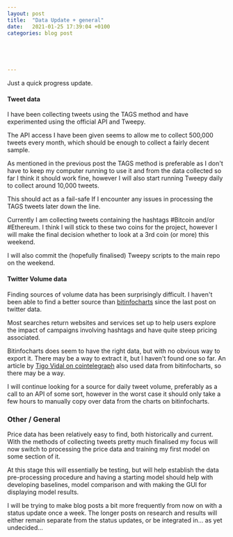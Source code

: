 ```yaml
---
layout: post
title:  "Data Update + general"
date:   2021-01-25 17:39:04 +0100
categories: blog post





---
```


Just a quick progress update.

#### Tweet data

I have been collecting tweets using the TAGS method and have experimented using the official API and Tweepy.

The API access I have been given seems to allow me to collect 500,000 tweets every month, which should be enough to collect a fairly decent sample.

As mentioned in the previous post the TAGS method is preferable as I don't have to keep my computer running to use it and from the data collected so far I think it should work fine, however I will also start running Tweepy daily to collect around 10,000 tweets.

This should act as a fail-safe If I encounter any issues in processing the TAGS tweets later down the line.

Currently I am collecting tweets containing the hashtags #Bitcoin and/or #Ethereum. I think I will stick to these two coins for the project, however I will make the final decision whether to look at a 3rd coin (or more) this weekend.

I will also commit the (hopefully finalised) Tweepy scripts to the main repo on the weekend.

#### Twitter Volume data

Finding sources of volume data has been surprisingly difficult. I haven't been able to find a better source than [bitinfocharts](https://bitinfocharts.com/comparison/tweets-btc.html#3m) since the last post on twitter data.

Most searches return websites and services set up to help users explore the impact of campaigns involving hashtags and have quite steep pricing associated.

Bitinfocharts does seem to have the right data, but with no obvious way to export it. There may be a way to extract it, but I haven't found one so far. An article by [Tigo Vidal on cointelegraph](https://cointelegraph.com/news/how-traders-can-use-twitter-to-anticipate-bitcoin-price-moves-volume) also used data from bitinfocharts, so there may be a way.

I will continue looking for a source for daily tweet volume, preferably as a call to an API of some sort, however in the worst case it should only take a few hours to manually copy over data from the charts on bitinfocharts.

### Other / General

Price data has been relatively easy to find, both historically and current. With the methods of collecting tweets pretty much finalised my focus will now switch to processing the price data and training my first model on some section of it.

At this stage this will essentially be testing, but will help establish the data pre-processing procedure and having a starting model should help with developing baselines, model comparison and with making the GUI for displaying model results.

I will be trying to make blog posts a bit more frequently from now on with a status update once a week. The longer posts on research and results will either remain separate from the status updates, or be integrated in... as yet undecided...

